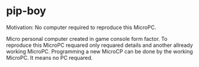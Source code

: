 # pip-boy

Motivation:
No computer required to reproduce this MicroPC.

Micro personal computer created in game console form factor.
To reproduce this MicroPC requared only requared details and another allready working MicroPC.
Programming a new MicroCP can be done by the working MicroPC.
It means no PC requared.
